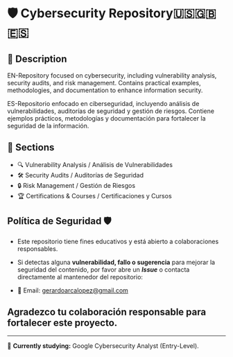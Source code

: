 # 🛡️ Cybersecurity Repository🇺🇸🇬🇧🇪🇸

## 📌 Description
EN-Repository focused on cybersecurity, including vulnerability analysis, security audits, and risk management. Contains practical examples, methodologies, and documentation to enhance information security.

ES-Repositorio enfocado en ciberseguridad, incluyendo análisis de vulnerabilidades, auditorías de seguridad y gestión de riesgos. Contiene ejemplos prácticos, metodologías y documentación para fortalecer la seguridad de la información.

## 📂 Sections
- 🔍 Vulnerability Analysis / Análisis de Vulnerabilidades
- 🛠️ Security Audits / Auditorías de Seguridad
- 🔒 Risk Management / Gestión de Riesgos
- 🏆 Certifications & Courses / Certificaciones y Cursos

## Política de Seguridad 🛡️ 

- Este repositorio tiene fines educativos y está abierto a colaboraciones responsables.

- Si detectas alguna **vulnerabilidad, fallo o sugerencia** para mejorar la seguridad del contenido, por favor abre un ***Issue*** o contacta directamente al mantenedor del repositorio:

- 📧 Email: gerardoarcalopez@gmail.com

## Agradezco tu colaboración responsable para fortalecer este proyecto.

---

🚀 **Currently studying:** Google Cybersecurity Analyst (Entry-Level).
